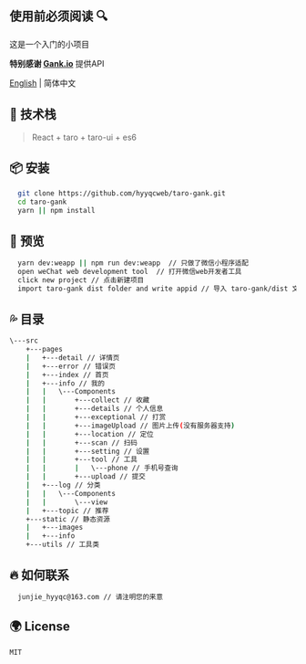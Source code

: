 ## 使用前必须阅读 🔍

这是一个入门的小项目

**特别感谢 [Gank.io](https://gank.io/api)** 提供API

[English](./README.md) | 简体中文

## 🍦 技术栈
> React + taro + taro-ui + es6 

## 📦 安装
```bash
  git clone https://github.com/hyyqcweb/taro-gank.git
  cd taro-gank
  yarn || npm install
```

## 🔨 预览 
```bash
  yarn dev:weapp || npm run dev:weapp  // 只做了微信小程序适配
  open weChat web development tool  // 打开微信web开发者工具
  click new project // 点击新建项目
  import taro-gank dist folder and write appid // 导入 taro-gank/dist 文件 并且填入 appid
```

## 💦 目录
```bash
\---src
    +---pages
    |   +---detail // 详情页
    |   +---error // 错误页
    |   +---index // 首页 
    |   +---info // 我的
    |   |   \---Components
    |   |       +---collect // 收藏
    |   |       +---details // 个人信息
    |   |       +---exceptional // 打赏
    |   |       +---imageUpload // 图片上传(没有服务器支持)
    |   |       +---location // 定位
    |   |       +---scan // 扫码
    |   |       +---setting // 设置
    |   |       +---tool // 工具
    |   |       |   \---phone // 手机号查询
    |   |       +---upload // 提交
    |   +---log // 分类
    |   |   \---Components
    |   |       \---view
    |   +---topic // 推荐
    +---static // 静态资源
    |   +---images
    |   +---info
    +---utils // 工具类
```

## 🔥 如何联系
```bash
  junjie_hyyqc@163.com // 请注明您的来意
```

## 🌍 License

```MIT```

